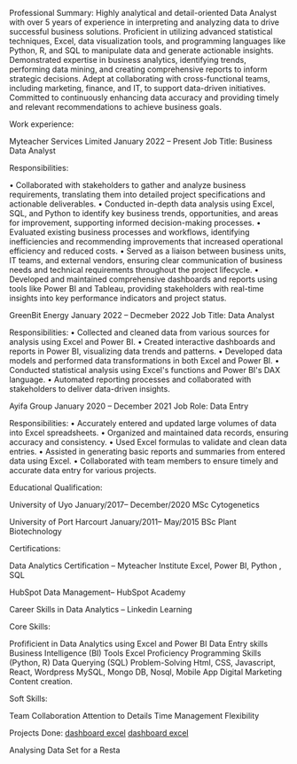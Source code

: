 Professional Summary:
Highly analytical and detail-oriented Data Analyst with over 5 years of experience in interpreting and analyzing data to drive successful business solutions. Proficient in utilizing advanced statistical techniques, Excel, data visualization tools, and programming languages like Python, R, and SQL to manipulate data and generate actionable insights. Demonstrated expertise in business analytics, identifying trends, performing data mining, and creating comprehensive reports to inform strategic decisions. Adept at collaborating with cross-functional teams, including marketing, finance, and IT, to support data-driven initiatives. Committed to continuously enhancing data accuracy and providing timely and relevant recommendations to achieve business goals.

Work experience:

Myteacher Services Limited							January 2022 – Present
Job Title: Business Data Analyst

Responsibilities:

•	Collaborated with stakeholders to gather and analyze business requirements, translating them into detailed project specifications and actionable deliverables.
•	Conducted in-depth data analysis using Excel, SQL, and Python to identify key business trends, opportunities, and areas for improvement, supporting informed decision-making processes.
•	Evaluated existing business processes and workflows, identifying inefficiencies and recommending improvements that increased operational efficiency and reduced costs.
•	Served as a liaison between business units, IT teams, and external vendors, ensuring clear communication of business needs and technical requirements throughout the project lifecycle.
•	Developed and maintained comprehensive dashboards and reports using tools like Power BI and Tableau, providing stakeholders with real-time insights into key performance indicators and project status.

GreenBit Energy							January 2022 – Decmeber 2022
Job Title: Data Analyst

Responsibilities:
•	Collected and cleaned data from various sources for analysis using Excel and Power BI.
•	Created interactive dashboards and reports in Power BI, visualizing data trends and patterns.
•	Developed data models and performed data transformations in both Excel and Power BI.
•	Conducted statistical analysis using Excel's functions and Power BI's DAX language.
•	Automated reporting processes and collaborated with stakeholders to deliver data-driven insights.




Ayifa Group		 						January 2020 – December 2021
Job Role: Data Entry

Responsibilities:
•	Accurately entered and updated large volumes of data into Excel spreadsheets.
•	Organized and maintained data records, ensuring accuracy and consistency.
•	Used Excel formulas to validate and clean data entries.
•	Assisted in generating basic reports and summaries from entered data using Excel.
•	Collaborated with team members to ensure timely and accurate data entry for various projects.

Educational Qualification:
		
University of Uyo							January/2017– December/2020
MSc Cytogenetics

University of Port Harcourt						January/2011– May/2015
BSc Plant Biotechnology

Certifications:

Data Analytics Certification – Myteacher Institute
Excel, Power BI, Python , SQL

HubSpot Data Management– HubSpot Academy

Career Skills in Data Analytics – Linkedin Learning



Core Skills:

Profificient in Data Analytics using Excel and Power BI
Data Entry skills
Business Intelligence (BI) Tools
Excel Proficiency
Programming Skills (Python, R)
Data Querying (SQL)
Problem-Solving
Html, CSS, Javascript, React, Wordpress
MySQL, Mongo DB, Nosql, Mobile App
Digital Marketing
Content creation.

Soft Skills:

Team Collaboration
Attention to Details
Time Management
Flexibility

Projects Done:
[dashboard excel](https://github.com/user-attachments/assets/c8eab372-382b-4ba7-9acc-50a0faefca55)
[dashboard excel](https://github.com/user-attachments/assets/53bb5a71-26a5-42f1-9256-36c6e4b12753)


Analysing Data Set for a Resta


